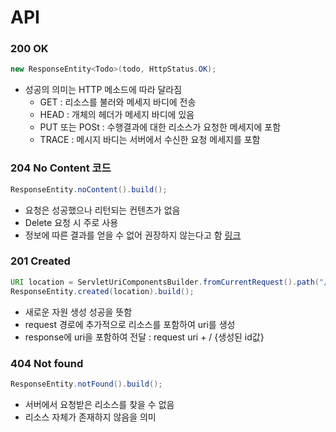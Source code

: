 # API 



### 200 OK

```java
new ResponseEntity<Todo>(todo, HttpStatus.OK);
```

- 성공의 의미는 HTTP 메소드에 따라 달라짐
  - GET : 리소스를 불러와 메세지 바디에 전송
  - HEAD : 개체의 헤더가 메세지 바디에 있음
  - PUT 또는 POSt : 수행결과에 대한 리소스가 요청한 메세지에 포함
  - TRACE : 메시지 바디는 서버에서 수신한 요청 메세지를 포함
    

###  204 No Content 코드

```java
ResponseEntity.noContent().build();
```

- 요청은 성공했으나 리턴되는 컨텐츠가 없음
- Delete 요청 시 주로 사용
- 정보에 따른 결과를 얻을 수 없어 권장하지 않는다고 함 [링크](https://mygumi.tistory.com/230)





###  201 Created

```java
URI location = ServletUriComponentsBuilder.fromCurrentRequest().path("/{id}").buildAndExpand(createTodo.getId()).toUri();
ResponseEntity.created(location).build();
```

- 새로운 자원 생성 성공을 뜻함
- request 경로에 추가적으로 리소스를 포함하여 uri를 생성
- response에 uri을 포함하여 전달 : request uri + / {생성된 id값}



### 404 Not found

```java
ResponseEntity.notFound().build();
```

- 서버에서 요청받은 리소스를 찾을 수 없음
- 리소스 자체가 존재하지 않음을 의미



